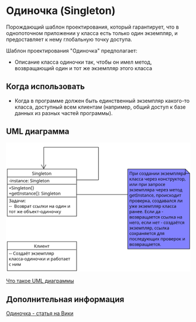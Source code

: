 # Одиночка (Singleton)

Порождающий шаблон проектирования, который гарантирует,
что в однопоточном приложении у класса есть только один экземпляр,
и предоставляет к нему глобальную точку доступа.

Шаблон проектирования "Одиночка" предполагает:

- Описание класса одиночки так, чтобы он имел метод, возвращающий один и
  тот же экземпляр этого класса

## Когда использовать

- Когда в программе должен быть единственный экземпляр какого-то класса,
  доступный всем клиентам
  (например, общий доступ к базе данных из разных частей программы).

## UML диаграмма

![UML диаграмма одиночки](https://github.com/evgenylyozin/patterns/blob/dbdc2deacdbb695c62a7731b8e1fc8d0be0c3523/docs/oop-patterns/uml-diagrams/singleton.png)

[Что такое UML диаграммы](https://github.com/evgenylyozin/patterns/blob/6bd4dee6b7186d8703f4f3d8f852e72d185ae545/docs/diagram.md)

## Дополнительная информация

[Одиночка - статья на Вики](<https://ru.wikipedia.org/wiki/%D0%9E%D0%B4%D0%B8%D0%BD%D0%BE%D1%87%D0%BA%D0%B0_(%D1%88%D0%B0%D0%B1%D0%BB%D0%BE%D0%BD_%D0%BF%D1%80%D0%BE%D0%B5%D0%BA%D1%82%D0%B8%D1%80%D0%BE%D0%B2%D0%B0%D0%BD%D0%B8%D1%8F)>)

